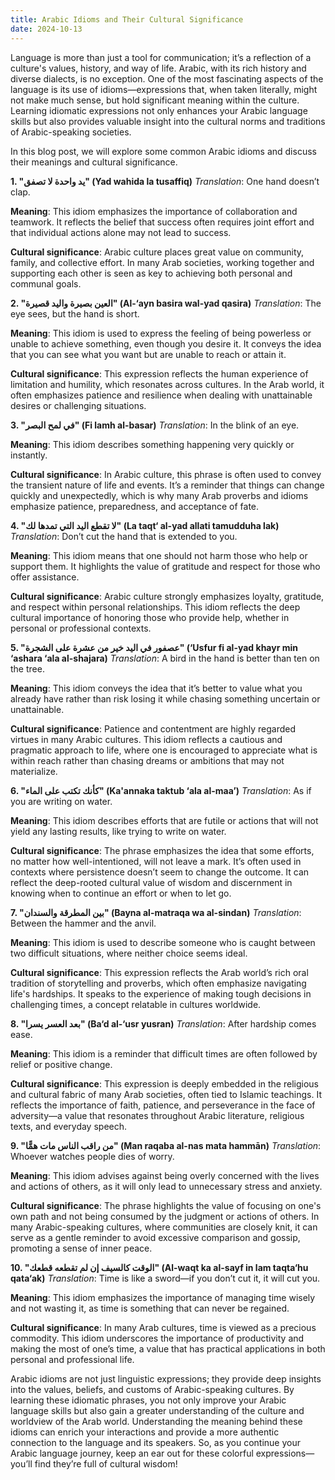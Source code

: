 ```yaml
---
title: Arabic Idioms and Their Cultural Significance
date: 2024-10-13
---
```


Language is more than just a tool for communication; it’s a reflection of a culture's values, history, and way of life. Arabic, with its rich history and diverse dialects, is no exception. One of the most fascinating aspects of the language is its use of idioms—expressions that, when taken literally, might not make much sense, but hold significant meaning within the culture. Learning idiomatic expressions not only enhances your Arabic language skills but also provides valuable insight into the cultural norms and traditions of Arabic-speaking societies.

In this blog post, we will explore some common Arabic idioms and discuss their meanings and cultural significance.

**1. "يد واحدة لا تصفق" (Yad wahida la tusaffiq)**
_Translation_: One hand doesn’t clap.

**Meaning**: This idiom emphasizes the importance of collaboration and teamwork. It reflects the belief that success often requires joint effort and that individual actions alone may not lead to success.

**Cultural significance**: Arabic culture places great value on community, family, and collective effort. In many Arab societies, working together and supporting each other is seen as key to achieving both personal and communal goals.

**2. "العين بصيرة واليد قصيرة" (Al-‘ayn basira wal-yad qasira)**
_Translation_: The eye sees, but the hand is short.

**Meaning**: This idiom is used to express the feeling of being powerless or unable to achieve something, even though you desire it. It conveys the idea that you can see what you want but are unable to reach or attain it.

**Cultural significance**: This expression reflects the human experience of limitation and humility, which resonates across cultures. In the Arab world, it often emphasizes patience and resilience when dealing with unattainable desires or challenging situations.

**3. "في لمح البصر" (Fi lamh al-basar)**
_Translation_: In the blink of an eye.

**Meaning**: This idiom describes something happening very quickly or instantly.

**Cultural significance**: In Arabic culture, this phrase is often used to convey the transient nature of life and events. It’s a reminder that things can change quickly and unexpectedly, which is why many Arab proverbs and idioms emphasize patience, preparedness, and acceptance of fate.

**4. "لا تقطع اليد التي تمدها لك" (La taqt‘ al-yad allati tamudduha lak)**
_Translation_: Don’t cut the hand that is extended to you.

**Meaning**: This idiom means that one should not harm those who help or support them. It highlights the value of gratitude and respect for those who offer assistance.

**Cultural significance**: Arabic culture strongly emphasizes loyalty, gratitude, and respect within personal relationships. This idiom reflects the deep cultural importance of honoring those who provide help, whether in personal or professional contexts.

**5. "عصفور في اليد خير من عشرة على الشجرة" (‘Usfur fi al-yad khayr min ‘ashara ‘ala al-shajara)**
_Translation_: A bird in the hand is better than ten on the tree.

**Meaning**: This idiom conveys the idea that it’s better to value what you already have rather than risk losing it while chasing something uncertain or unattainable.

**Cultural significance**: Patience and contentment are highly regarded virtues in many Arabic cultures. This idiom reflects a cautious and pragmatic approach to life, where one is encouraged to appreciate what is within reach rather than chasing dreams or ambitions that may not materialize.

**6. "كأنك تكتب على الماء" (Ka'annaka taktub ‘ala al-maa’)**
_Translation_: As if you are writing on water.

**Meaning**: This idiom describes efforts that are futile or actions that will not yield any lasting results, like trying to write on water.

**Cultural significance**: The phrase emphasizes the idea that some efforts, no matter how well-intentioned, will not leave a mark. It’s often used in contexts where persistence doesn’t seem to change the outcome. It can reflect the deep-rooted cultural value of wisdom and discernment in knowing when to continue an effort or when to let go.

**7. "بين المطرقة والسندان" (Bayna al-matraqa wa al-sindan)**
_Translation_: Between the hammer and the anvil.

**Meaning**: This idiom is used to describe someone who is caught between two difficult situations, where neither choice seems ideal.

**Cultural significance**: This expression reflects the Arab world’s rich oral tradition of storytelling and proverbs, which often emphasize navigating life's hardships. It speaks to the experience of making tough decisions in challenging times, a concept relatable in cultures worldwide.

**8. "بعد العسر يسرا" (Ba‘d al-‘usr yusran)**
_Translation_: After hardship comes ease.

**Meaning**: This idiom is a reminder that difficult times are often followed by relief or positive change.

**Cultural significance**: This expression is deeply embedded in the religious and cultural fabric of many Arab societies, often tied to Islamic teachings. It reflects the importance of faith, patience, and perseverance in the face of adversity—a value that resonates throughout Arabic literature, religious texts, and everyday speech.

**9. "من راقب الناس مات همًّا" (Man raqaba al-nas mata hammān)**
_Translation_: Whoever watches people dies of worry.

**Meaning**: This idiom advises against being overly concerned with the lives and actions of others, as it will only lead to unnecessary stress and anxiety.

**Cultural significance**: The phrase highlights the value of focusing on one's own path and not being consumed by the judgment or actions of others. In many Arabic-speaking cultures, where communities are closely knit, it can serve as a gentle reminder to avoid excessive comparison and gossip, promoting a sense of inner peace.

**10. "الوقت كالسيف إن لم تقطعه قطعك" (Al-waqt ka al-sayf in lam taqta‘hu qata‘ak)**
_Translation_: Time is like a sword—if you don’t cut it, it will cut you.

**Meaning**: This idiom emphasizes the importance of managing time wisely and not wasting it, as time is something that can never be regained.

**Cultural significance**: In many Arab cultures, time is viewed as a precious commodity. This idiom underscores the importance of productivity and making the most of one’s time, a value that has practical applications in both personal and professional life.

Arabic idioms are not just linguistic expressions; they provide deep insights into the values, beliefs, and customs of Arabic-speaking cultures. By learning these idiomatic phrases, you not only improve your Arabic language skills but also gain a greater understanding of the culture and worldview of the Arab world. Understanding the meaning behind these idioms can enrich your interactions and provide a more authentic connection to the language and its speakers. So, as you continue your Arabic language journey, keep an ear out for these colorful expressions—you’ll find they’re full of cultural wisdom!
